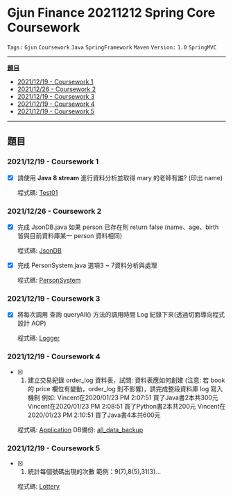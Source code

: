 # Gjun Finance 20211212 Spring Core Coursework

`Tags:` `Gjun` `Coursework` `Java` `SpringFramework` `Maven` `Version:` `1.0` `SpringMVC`

---

[**題目**](#題目)
  - [2021/12/19 - Coursework 1](#20211219---coursework-1)
  - [2021/12/26 - Coursework 2](#20211226---coursework-2)
  - [2021/12/19 - Coursework 3](#20211219---coursework-3)
  - [2021/12/19 - Coursework 4](#20211219---coursework-4)
  - [2021/12/19 - Coursework 5](#20211219---coursework-5)

---

## 題目

### 2021/12/19 - Coursework 1

- [x] 請使用 **Java 8 stream** 進行資料分析並取得 mary 的老師有誰? (印出 name)

  程式碼: [Test01](./springcore-coursework/src/test/java/pers/yifanchi/coursework/SpringCoreCoursework_20211212/coursework_1/Test01.java)

### 2021/12/26 - Coursework 2

- [x] 完成 JsonDB.java 如果 person 已存在則 return false (name、age、birth 皆與目前資料庫某一 person 資料相同)

  程式碼: [JsonDB](./springcore-coursework/src/main/java/pers/yifanchi/coursework/SpringCoreCoursework_20211212/coursework_2/JsonDB.java)

- [x] 完成 PersonSystem.java 選項3 ~ 7資料分析與處理

  程式碼: [PersonSystem](./springcore-coursework/src/main/java/pers/yifanchi/coursework/SpringCoreCoursework_20211212/coursework_2/PersonSystem.java)

### 2021/12/19 - Coursework 3

- [x] 將每次調用 查詢 queryAll() 方法的調用時間 Log 紀錄下來(透過切面導向程式設計 AOP)

  程式碼: [Logger](./springcore-coursework/src/main/java/pers/yifanchi/coursework/SpringCoreCoursework_20211212/coursework_3/aop/Logger.java)

### 2021/12/19 - Coursework 4

- [x] 1. 建立交易紀錄 order_log 資料表，試問: 資料表應如何創建 (注意: 若 book 的 price 欄位有變動，order_log 則不影響)，請完成整段資料庫 log 寫入機制
    例如:
    Vincent在2020/01/23 PM 2:07:51 買了Java書2本共300元
    Vincent在2020/01/23 PM 2:08:51 買了Python書2本共200元
    Vincent在2020/01/23 PM 2:10:51 買了Java書4本共600元

  程式碼: [Application](./springcore-coursework/src/main/java/pers/yifanchi/coursework/SpringCoreCoursework_20211212/coursework_4/Application.java)
  DB備份: [all_data_backup](./springcore-coursework/src/main/java/pers/yifanchi/coursework/SpringCoreCoursework_20211212/coursework_4/sql/all_data_backup.sql)

### 2021/12/19 - Coursework 5

- [x] 1. 統計每個號碼出現的次數
      範例：9(7),8(5),31(3)...

  程式碼: [Lottery](./springmvc-coursework/src/main/java/pers/yifanchi/coursework/springmvc20211212/coursework_5)